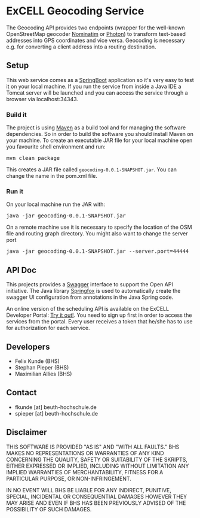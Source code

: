 # ExCELL Geocoding Service

The Geocoding API provides two endpoints (wrapper for the well-known OpenStreetMap geocoder [Nominatim](http://nominatim.org/) or [Photon](http://photon.komoot.de/)) to transform text-based addresses into GPS coordinates and vice versa. Geocoding is necessary e.g. for converting a client address into a routing destination.

## Setup

This web service comes as a [SpringBoot](https://projects.spring.io/spring-boot/) application so it's very easy to test it on your local machine. If you run the service from inside a Java IDE a Tomcat server will be launched and you can access the service through a browser via localhost:34343.

### Build it

The project is using [Maven](https://maven.apache.org/) as a build tool and for managing the software dependencies. So in order to build the software you should install Maven on your machine. To create an executable JAR file for your local machine open you favourite shell environment and run:

<pre>mvn clean package</pre>

This creates a JAR file called `geocoding-0.0.1-SNAPSHOT.jar`. You can change the name in the pom.xml file.

### Run it

On your local machine run the JAR with:

<pre>java -jar geocoding-0.0.1-SNAPSHOT.jar</pre>

On a remote machine use it is necessary to specify the location of the OSM file and routing graph directory. You might also want to change the server port

<pre>java -jar geocoding-0.0.1-SNAPSHOT.jar --server.port=44444</pre>

## API Doc

This projects provides a [Swagger](https://swagger.io/) interface to support the Open API initiative. The Java library [Springfox](http://springfox.github.io/springfox/) is used to automatically create the swagger UI configuration from annotations in the Java Spring code.

An online version of the scheduling API is available on the ExCELL Developer Portal: [Try it out!](https://www.excell-mobility.de/developer/docs.php?service=geocoding_service). You need to sign up first in order to access the services from the portal. Every user receives a token that he/she has to use for authorization for each service.


## Developers

* Felix Kunde (BHS)
* Stephan Pieper (BHS)
* Maximilian Allies (BHS)

## Contact

* fkunde [at] beuth-hochschule.de
* spieper [at] beuth-hochschule.de

## Disclaimer

THIS SOFTWARE IS PROVIDED "AS IS" AND "WITH ALL FAULTS." 
BHS MAKES NO REPRESENTATIONS OR WARRANTIES OF ANY KIND CONCERNING THE 
QUALITY, SAFETY OR SUITABILITY OF THE SKRIPTS, EITHER EXPRESSED OR 
IMPLIED, INCLUDING WITHOUT LIMITATION ANY IMPLIED WARRANTIES OF 
MERCHANTABILITY, FITNESS FOR A PARTICULAR PURPOSE, OR NON-INFRINGEMENT.

IN NO EVENT WILL BHS BE LIABLE FOR ANY INDIRECT, PUNITIVE, SPECIAL, 
INCIDENTAL OR CONSEQUENTIAL DAMAGES HOWEVER THEY MAY ARISE AND EVEN IF 
BHS HAS BEEN PREVIOUSLY ADVISED OF THE POSSIBILITY OF SUCH DAMAGES.
